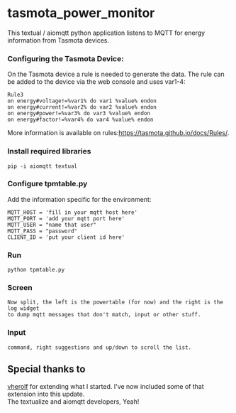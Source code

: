# tasmota_power_monitor

This textual / aiomqtt python application listens to MQTT for energy information from Tasmota devices.

### Configuring the Tasmota Device:
On the Tasmota device a rule is needed to generate the data. The rule can be added to the device via the web console and uses var1-4:  

    Rule3  
    on energy#voltage!=%var1% do var1 %value% endon  
    on energy#current!=%var2% do var2 %value% endon  
    on energy#power!=%var3% do var3 %value% endon  
    on energy#factor!=%var4% do var4 %value% endon 

More information is available on rules:https://tasmota.github.io/docs/Rules/.

### Install required libraries  
    pip -i aiomqtt textual

### Configure tpmtable.py
Add the information specific for the environment:  

    MQTT_HOST = 'fill in your mqtt host here'
    MQTT_PORT = 'add your mqtt port here'
    MQTT_USER = "name that user"  
    MQTT_PASS = "password"  
    CLIENT_ID = 'put your client id here'

### Run
    python tpmtable.py

### Screen
    Now split, the left is the powertable (for now) and the right is the log widget  
    to dump mqtt messages that don't match, input or other stuff.

### Input
    command, right suggestions and up/down to scroll the list.

## Special thanks to
[vherolf](https://github.com/vherolf) for extending what I started.
I've now included some of that extension into this update.    
The textualize and aiomqtt developers,
Yeah!